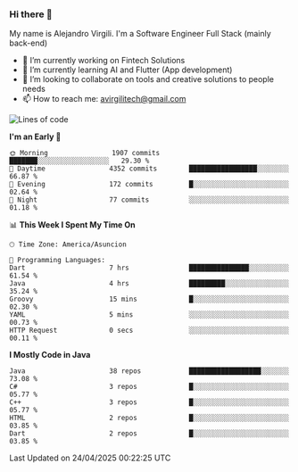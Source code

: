 ### Hi there 👋

My name is Alejandro Virgili. I'm a Software Engineer Full Stack (mainly back-end)


- 🔭 I’m currently working on Fintech Solutions
- 🌱 I’m currently learning AI and Flutter (App development)
- 👯 I’m looking to collaborate on tools and creative solutions to people needs
- 📫 How to reach me: avirgilitech@gmail.com
  
<!--START_SECTION:waka-->
![Lines of code](https://img.shields.io/badge/From%20Hello%20World%20I%27ve%20Written-737.6%20thousand%20lines%20of%20code-blue)

**I'm an Early 🐤** 

```text
🌞 Morning                1907 commits        ███████░░░░░░░░░░░░░░░░░░   29.30 % 
🌆 Daytime                4352 commits        █████████████████░░░░░░░░   66.87 % 
🌃 Evening                172 commits         █░░░░░░░░░░░░░░░░░░░░░░░░   02.64 % 
🌙 Night                  77 commits          ░░░░░░░░░░░░░░░░░░░░░░░░░   01.18 % 
```


📊 **This Week I Spent My Time On** 

```text
🕑︎ Time Zone: America/Asuncion

💬 Programming Languages: 
Dart                     7 hrs               ███████████████░░░░░░░░░░   61.54 % 
Java                     4 hrs               █████████░░░░░░░░░░░░░░░░   35.24 % 
Groovy                   15 mins             █░░░░░░░░░░░░░░░░░░░░░░░░   02.30 % 
YAML                     5 mins              ░░░░░░░░░░░░░░░░░░░░░░░░░   00.73 % 
HTTP Request             0 secs              ░░░░░░░░░░░░░░░░░░░░░░░░░   00.11 % 
```

**I Mostly Code in Java** 

```text
Java                     38 repos            ██████████████████░░░░░░░   73.08 % 
C#                       3 repos             █░░░░░░░░░░░░░░░░░░░░░░░░   05.77 % 
C++                      3 repos             █░░░░░░░░░░░░░░░░░░░░░░░░   05.77 % 
HTML                     2 repos             █░░░░░░░░░░░░░░░░░░░░░░░░   03.85 % 
Dart                     2 repos             █░░░░░░░░░░░░░░░░░░░░░░░░   03.85 % 
```




 Last Updated on 24/04/2025 00:22:25 UTC
<!--END_SECTION:waka-->
